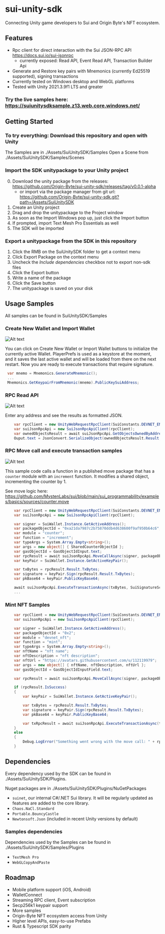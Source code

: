 # sui-unity-sdk

Connecting Unity game developers to Sui and Origin Byte's NFT ecosystem.

## Features
- Rpc client for direct interaction with the Sui JSON-RPC API https://docs.sui.io/sui-jsonrpc
    - currently exposed: Read API, Event Read API, Transaction Builder Api
- Generate and Restore key pairs with Mnemonics (currently Ed25519 supported), signing transactions
- Currently tested on Windows desktop and WebGL platforms
- Tested with Unity 2021.3.9f1 LTS and greater

### Try the live samples here: https://suiunitysdksample.z13.web.core.windows.net/ 

## Getting Started

### To try everything: Download this repository and open with Unity

The Samples are in ./Assets/SuiUnitySDK/Samples
Open a Scene from ./Assets/SuiUnitySDK/Samples/Scenes

### Import the SDK unitypackage to your Unity project
0. Download the unity package from the releases: https://github.com/Origin-Byte/sui-unity-sdk/releases/tag/v0.0.1-alpha
    - or import via the package manager from git url: https://github.com/Origin-Byte/sui-unity-sdk.git?path=/Assets/SuiUnitySDK
1. Create an Unity project
2. Drag and drop the unitypackage to the Project window
3. As soon as the Import Windows pop up, just click the Import button
4. If prompted, import Text Mesh Pro Essentials as well
5. The SDK will be imported

### Export a unitypackage from the SDK in this repository
1. Click the RMB on the SuiUnitySDK folder to get a context menu
2. Click Export Package on the context menu
3. Uncheck the *Include dependencies* checkbox not to export non-sdk files
4. Click the Export button
5. Write a name of the package
6. Click the Save button
7. The unitypackage is saved on your disk

## Usage Samples

All samples can be found in SuiUnitySDK/Samples

### Create New Wallet and Import Wallet

![Alt text](/imgs/create_new_wallet.png "Create New Wallet")

You can click on Create New Wallet or Import Wallet buttons to initialize the currently active Wallet.
PlayerPrefs is used as a keystore at the moment, and it saves the last active wallet and will be loaded from there on the next restart.
Now you are ready to execute transactions that require signature.

```csharp
 var mnemo = Mnemonics.GenerateMnemonic();
 ...
 Mnemonics.GetKeypairFromMnemonic(mnemo).PublicKeySuiAddress;
```

### RPC Read API
![Alt text](/imgs/read_api.png "Read API test")

Enter any address and see the results as formatted JSON.

```csharp
    var rpcClient = new UnityWebRequestRpcClient(SuiConstants.DEVNET_ENDPOINT);
    var suiJsonRpcApi = new SuiJsonRpcApiClient(rpcClient);
    var ownedObjectsResult = await suiJsonRpcApi.GetObjectsOwnedByAddressAsync(Input.text);
    Ouput.text = JsonConvert.SerializeObject(ownedObjectsResult.Result, Formatting.Indented);
```

### RPC Move call and execute transaction samples

![Alt text](/imgs/transactions.png "Transactions")

This sample code calls a function in a published move package that has a ```counter``` module with an ```increment``` function. It modifies a shared object, incrementing the counter by 1. 

See move logic here: https://github.com/MystenLabs/sui/blob/main/sui_programmability/examples/basics/sources/counter.move

```csharp
    var rpcClient = new UnityWebRequestRpcClient(SuiConstants.DEVNET_ENDPOINT);
    var suiJsonRpcApi = new SuiJsonRpcApiClient(rpcClient);

    var signer = SuiWallet.Instance.GetActiveAddress();
    var packageObjectId = "0xa21da7987c2b75870ddb4d638600f9af950b64c6";
    var module = "counter";
    var function = "increment";
    var typeArgs = System.Array.Empty<string>();
    var args = new object[] { SharedCounterObjectId };
    var gasObjectId = GasObjectIdInput.text;
    var rpcResult = await suiJsonRpcApi.MoveCallAsync(signer, packageObjectId, module, function, typeArgs, args, gasObjectId, 2000);
    var keyPair = SuiWallet.Instance.GetActiveKeyPair();

    var txBytes = rpcResult.Result.TxBytes;
    var signature = keyPair.Sign(rpcResult.Result.TxBytes);
    var pkBase64 = keyPair.PublicKeyBase64;

    await suiJsonRpcApi.ExecuteTransactionAsync(txBytes, SuiSignatureScheme.ED25519, signature, pkBase64);
    ...
```

### Mint NFT Samples

```csharp
    var rpcClient = new UnityWebRequestRpcClient(SuiConstants.DEVNET_ENDPOINT);
    var suiJsonRpcApi = new SuiJsonRpcApiClient(rpcClient);

    var signer = SuiWallet.Instance.GetActiveAddress();
    var packageObjectId = "0x2";
    var module = "devnet_nft";
    var function = "mint";
    var typeArgs = System.Array.Empty<string>();
    var nftName = "nft name";
    var nftDescription = "nft description";
    var nftUrl = "https://avatars.githubusercontent.com/u/112119979";
    var args = new object[] { nftName, nftDescription, nftUrl };
    var gasObjectId = GasObjectIdInputField.text;

    var rpcResult = await suiJsonRpcApi.MoveCallAsync(signer, packageObjectId, module, function, typeArgs, args, gasObjectId, 2000);

    if (rpcResult.IsSuccess)
    {
        var keyPair = SuiWallet.Instance.GetActiveKeyPair();

        var txBytes = rpcResult.Result.TxBytes;
        var signature = keyPair.Sign(rpcResult.Result.TxBytes);
        var pkBase64 = keyPair.PublicKeyBase64;

        var txRpcResult = await suiJsonRpcApi.ExecuteTransactionAsync(txBytes, SuiSignatureScheme.ED25519, signature, pkBase64);
    }
    else
    {
        Debug.LogError("Something went wrong with the move call: " + rpcResult.ErrorMessage);
    }

```

## Dependencies

Every dependency used by the SDK can be found in ./Assets/SuiUnitySDK/Plugins.

Nuget packages are in ./Assets/SuiUnitySDK/Plugins/NuGetPackages

- `suinet`, our internal C#/.NET Sui library. It will be regularly updated as features are added to the core library.
- `Chaos.NaCl.Standard`
- `Portable.BouncyCastle`
- `Newtonsoft.Json` (included in recent Unity versions by default)

### Samples dependencies

Dependencies used by the Samples can be found in ./Assets/SuiUnitySDK/Samples/Plugins

- `TextMesh Pro`
- `WebGLCopyAndPaste`

## Roadmap
- Mobile platform support (iOS, Android)
- WalletConnect
- Streaming RPC client, Event subscription
- Secp256k1 keypair support
- More samples
- Origin-Byte NFT ecosystem access from Unity
- Higher level APIs, easy-to-use Prefabs 
- Rust & Typescript SDK parity
